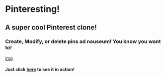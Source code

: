 # Pinteresting!

## A super cool Pinterest clone! 

### Create, Modify, or delete pins ad nauseum! You know you want to!

[img](https://i.ibb.co/j4Ss8RH/Screen-Shot-2020-04-15-at-22-12-17.png)

#### Just click [here](https://pinterest-a948b.web.app/) to see it in action!
